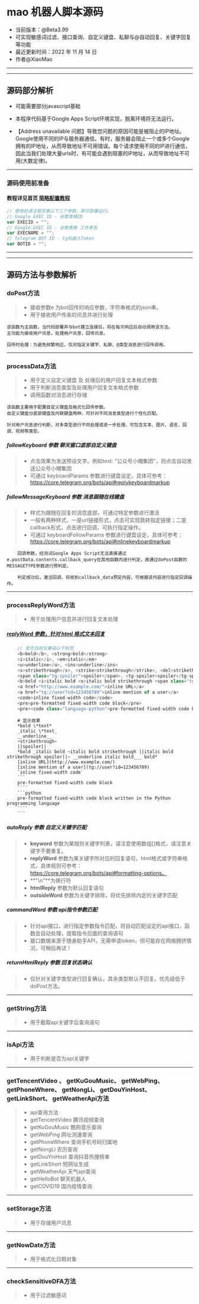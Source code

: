 # mao 机器人脚本源码
- 当前版本：@Beta3.99
- 可实现敏感词过滤、接口查询、自定义键盘、私聊与@自动回复、关键字回复等功能
- 最近更新时间：2022 年 11 月 14 日
- 作者@XiaoMao

------------
------------

## **源码部分解析**
- 可能需要部分javascript基础
- 本程序代码基于Google Apps Script环境实现，脱离环境将无法运行。

- 【Address unavailable 问题】导致您问题的原因可能是被阻止的IP地址。Google使用不同的IP与服务器通信。有时，服务器会阻止一个或多个Google拥有的IP地址，从而导致地址不可用错误。每个请求使用不同的IP进行通信，因此当我们处理大量urls时，有可能会遇到阻塞的IP地址，从而导致地址不可用(大数定律)。


------------

### 源码使用前准备
#### 教程详见首页 [简略配置教程](https://github.com/xiaomaoJT/TgBot#-tg机器人-简略配置教程)
```javascript
// 使用前请注意完善以下三个参数，即可部署运行。
// Google EXEC ID - 谷歌表格ID
var EXECID = "";
// Google EXEC ID - 谷歌表格 工作表名
var EXECNAME = "";
// Telegram BOT ID - tg机器人Token
var BOTID = "";
```

------------
------------

## 源码方法与参数解析
### **doPost**方法
> - 接收参数e 为bot回传的响应参数，字符串格式的json串。
> - 用于接收用户传来的讯息并进行处理
```text
该函数为主函数，当代码部署并与bot建立连接后，将在每次响应后自动调用该方法。
主功能为接收用户讯息，处理用户讯息，回传讯息。

回传时处理：为避免频繁响应，仅对指定关键字、私聊、@类型消息进行回传调用。
```

------------

### **processData**方法
> - 用于定义自定义键盘 及 处理后的用户回复文本格式参数
> - 用于判断消息类型及处理用户回复文本格式参数
> - 调用函数对消息进行存储
```text
该函数主要用于配置自定义键盘及格式化回传参数。
自定义键盘分底部键盘及内联键盘两种，可针对不同消息类型进行个性化匹配。

针对用户讯息进行判断，对多类型进行不同处理或进一步处理，可包含文本、图片、语言、回调、视频等类型。
```

##### **followKeyboard** 参数 聊天窗口底部自定义键盘
> - 点击效果为发送预设文字。例如text: "公众号小帽集团"，则点击自动发送公众号小帽集团
> - 可通过 keyboardParams 参数进行键盘设定，具体可参考：https://core.telegram.org/bots/api#replykeyboardmarkup

##### **followMessageKeyboard** 参数 消息跟随在线键盘
> - 样式为跟随在回复的消息底部，可通过特定参数进行激活
> - 一般有两种样式，一是url链接形式，点击可实现跳转指定链接；二是callback形式，点击进行回调，可执行指定操作。
> - 可通过 keyboardFollowParams 参数进行键盘设定，具体可参考：https://core.telegram.org/bots/api#inlinekeyboardmarkup
```text
    回调参数，经测试Google Apps Script无法直接通过e.postData.contents.callback_query在其他函数内进行判定，故通过doPost函数的MESSAGETYPE参数进行预判定。

    判定成功后，激活回调，将收到callback_data预定内容，可根据该内容进行指定回调操作。
```

------------

### **processReplyWord**方法
> - 用于处理用户信息并进行回复文本处理

##### [replyWord 参数，针对 html 格式文本回复](https://core.telegram.org/bots/api#formatting-options)
```javascript
    // 官方目前仅兼容以下标签
    <b>bold</b>, <strong>bold</strong>
    <i>italic</i>, <em>italic</em>
    <u>underline</u>, <ins>underline</ins>
    <s>strikethrough</s>, <strike>strikethrough</strike>, <del>strikethrough</del>
    <span class="tg-spoiler">spoiler</span>, <tg-spoiler>spoiler</tg-spoiler>
    <b>bold <i>italic bold <s>italic bold strikethrough <span class="tg-spoiler">italic bold strikethrough spoiler</span></s> <u>underline italic bold</u></i> bold</b>
    <a href="http://www.example.com/">inline URL</a>
    <a href="tg://user?id=123456789">inline mention of a user</a>
    <code>inline fixed-width code</code>
    <pre>pre-formatted fixed-width code block</pre>
    <pre><code class="language-python">pre-formatted fixed-width code block written in the Python programming language</code></pre>
```
```text
    # 显示效果
    *bold \*text*
    _italic \*text_
    __underline__
    ~strikethrough~
    ||spoiler||
    *bold _italic bold ~italic bold strikethrough ||italic bold strikethrough spoiler||~ __underline italic bold___ bold*
    [inline URL](http://www.example.com/)
    [inline mention of a user](tg://user?id=123456789)
    `inline fixed-width code`
    ```
    pre-formatted fixed-width code block
    ````
    ```python
    pre-formatted fixed-width code block written in the Python programming language
    ````
    ```
```

##### **autoReply** 参数 自定义关键字匹配
> - **keyword** 参数为某规则关键字列表，请注意使用数组[]格式，请注意关键字不要重复。
> - **replyWord** 参数为某关键字所对应的回复语句，html格式或字符串格式，具体规则可参考：https://core.telegram.org/bots/api#formatting-options。
> - **"\n"**为换行符
> - **htmlReply** 参数为默认回复语句
> - **outsideWord** 参数为关键字排除，将优先排除内定的关键字匹配

##### **commandWord** 参数 api指令参数匹配
> - 针对api接口，进行指定参数指令匹配，将自动匹配设定的api接口，函数会自动处理，提取指令后面的查询语句
> - 接口数据来源于随身助手API，无需申请token，但可能存在网络拥挤情况，可稍后再试！

##### **returnHtmlReply** 参数 回复状态确认
> - 仅针对关键字类型进行回复确认，其余类型默认不回复。优先级低于doPost方法。

------------

### **getString**方法
> - 用于截取api关键字后查询语句

------------

### **isApi**方法
> - 用于判断是否为api关键字

------------

### **getTencentVideo** 、 **getKuGouMusic**、 **getWebPing**、 **getPhoneWhere**、 **getNongLi**、 **getDouYinHost**、 **getLinkShort**、 **getWeatherApi**方法
> - api查询方法
> - getTencentVideo 腾讯视频查询
> - getKuGouMusic 酷狗音乐查询
> - getWebPing 网址测速查询
> - getPhoneWhere 查询手机号码归属地
> - getNongLi 农历查询
> - getDouYinHost 查询抖音热搜榜单
> - getLinkShort 短网址生成
> - getWeatherApi 天气api查询
> - getHelloBot 聊天机器人
> - getCOVID19 国内疫情查询

------------

### **setStorage**方法
> - 用于存储用户讯息

------------

### **getNowDate**方法
> - 用于格式化日期对象

------------

### **checkSensitiveDFA**方法
> - 用于过滤敏感词